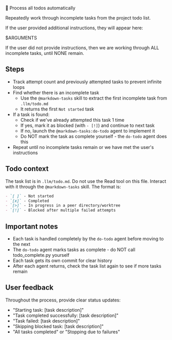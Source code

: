 🔁 Process all todos automatically

Repeatedly work through incomplete tasks from the project todo list.

If the user provided additional instructions, they will appear here:

<instructions>
$ARGUMENTS
</instructions>

If the user did not provide instructions, then we are working through ALL incomplete tasks, until NONE remain.

## Steps

- Track attempt count and previously attempted tasks to prevent infinite loops
- Find whether there is an incomplete task
  - Use the `@markdown-tasks` skill to extract the first incomplete task from `.llm/todo.md`
  - It returns the first `Not started` task
- If a task is found:
  - Check if we've already attempted this task 1 time
  - If yes, mark it as blocked (with `- [!]`) and continue to next task
  - If no, launch the `@markdown-tasks:do-todo` agent to implement it
  - Do NOT mark the task as complete yourself - the `do-todo` agent does this
- Repeat until no incomplete tasks remain or we have met the user's instructions

## Todo context

The task list is in `.llm/todo.md`. Do not use the Read tool on this file. Interact with it through the `@markdown-tasks` skill. The format is:

```markdown
- `[ ]` - Not started
- `[x]` - Completed
- `[>]` - In progress in a peer directory/worktree
- `[!]` - Blocked after multiple failed attempts
```

## Important notes

- Each task is handled completely by the `do-todo` agent before moving to the next
- The `do-todo` agent marks tasks as complete - do NOT call todo_complete.py yourself
- Each task gets its own commit for clear history
- After each agent returns, check the task list again to see if more tasks remain

## User feedback

Throughout the process, provide clear status updates:
- "Starting task: [task description]"
- "Task completed successfully: [task description]"
- "Task failed: [task description]"
- "Skipping blocked task: [task description]"
- "All tasks completed" or "Stopping due to failures"
